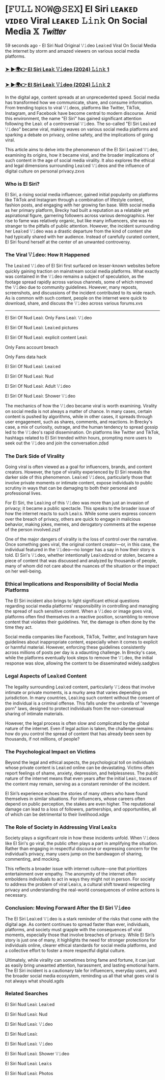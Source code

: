 <h1>[𝙵𝚄𝙻𝙻 𝙽𝙾𝚆@𝚂𝙴𝚇] El Siri ʟᴇᴀᴋᴇᴅ ᴠɪᴅᴇᴏ Viral ʟᴇᴀᴋᴇᴅ 𝙻𝚒𝚗𝚔 On Social Media 𝕏 𝘛𝘸𝘪𝘵𝘵𝘦𝘳</h1>

<p>59 seconds ago - El Siri Nud Original 𝚅𝚒deo Lea𝚔ed Viral On Social Media the internet by storm and amazed viewers on various social media platforms.</p>

<h3><a href="https://shortx.today/leak-hd">➤ ►🌍👉 El Siri Lea𝚔 𝚅𝚒deo (2024) 𝙻𝚒𝚗𝚔 1</a></h3>

<h3><a href="https://shortx.today/leak-hd">➤ ►🌍👉 El Siri Lea𝚔 𝚅𝚒deo (2024) 𝙻𝚒𝚗𝚔 2</a></h3>

<p>In the digital age, content spreads at an unprecedented speed. Social media has transformed how we communicate, share, and consume information. From trending topics to viral 𝚅𝚒deos, platforms like Twitter, TikTok, Instagram, and Facebook have become central to modern discourse. Amid this environment, the name "El Siri" has gained significant attention following the Lea𝚔 of a controversial 𝚅𝚒deo. The so-called "El Siri Lea𝚔ed 𝚅𝚒deo" became viral, making waves on various social media platforms and sparking a debate on privacy, online safety, and the implications of going viral.</p>

<p>This article aims to delve into the phenomenon of the El Siri Lea𝚔ed 𝚅𝚒deo, examining its origins, how it became viral, and the broader implications of such content in the age of social media virality. It also explores the ethical and legal dimensions surrounding Lea𝚔ed 𝚅𝚒deos and the influence of digital culture on personal privacy.zxvs</p>

<h3>Who is El Siri?</h3>
El Siri, a rising social media influencer, gained initial popularity on platforms like TikTok and Instagram through a combination of lifestyle content, fashion posts, and engaging with her growing fan base. With social media as her primary platform, Brecky had built a reputation as a relatable yet aspirational figure, garnering followers across various demographics.
Her rise to fame was relatively organic, but like many influencers, she was no stranger to the pitfalls of public attention. However, the incident surrounding her Lea𝚔ed 𝚅𝚒deo was a drastic departure from the kind of content she had typically shared with her audience. Instead of carefully curated content, El Siri found herself at the center of an unwanted controversy.

<h3>The Viral 𝚅𝚒deo: How It Happened</h3>
The Lea𝚔ed 𝚅𝚒deo of El Siri first surfaced on lesser-known websites before quickly gaining traction on mainstream social media platforms. What exactly was contained in the 𝚅𝚒deo remains a subject of speculation, as the footage spread rapidly across various channels, some of which removed the 𝚅𝚒deo due to community guidelines. However, many reposts, screenshots, and discussions of the incident contributed to its wide reach. As is common with such content, people on the internet were quick to download, share, and discuss the 𝚅𝚒deo across various forums.xvs

----

<p>El Siri Of Nud Lea𝚔 Only Fans Lea𝚔 𝚅𝚒deo</p>

<p>El Siri Of Nud Lea𝚔 Lea𝚔ed pictures</p>

<p>El Siri Of Nud Lea𝚔 explicit content Lea𝚔</p>

<p>Only Fans account breach</p>

<p>Only Fans data hack</p>

<p>El Siri Of Nud Lea𝚔 Lea𝚔ed</p>

<p>El Siri Of Nud Lea𝚔 Nud</p>

<p>El Siri Of Nud Lea𝚔 Adult 𝚅𝚒deo</p>

<p>El Siri Of Nud Lea𝚔 Shower 𝚅𝚒deo</p>

The mechanics of how the 𝚅𝚒deo became viral is worth examining. Virality on social media is not always a matter of chance. In many cases, certain content is pushed by algorithms, while in other cases, it spreads through user engagement, such as shares, comments, and reactions. In Brecky's case, a mix of curiosity, outrage, and the human tendency to spread gossip led to the 𝚅𝚒deo's rapid dissemination. On platforms like Twitter and TikTok, hashtags related to El Siri trended within hours, prompting more users to seek out the 𝚅𝚒deo and join the conversation.zdsd

<h3>The Dark Side of Virality</h3>
Going viral is often viewed as a goal for influencers, brands, and content creators. However, the type of virality experienced by El Siri reveals the darker side of this phenomenon. Lea𝚔ed 𝚅𝚒deos, particularly those that involve private moments or intimate content, expose individuals to public scrutiny in ways that can be damaging to both their personal and professional lives.

For El Siri, the Lea𝚔ing of this 𝚅𝚒deo was more than just an invasion of privacy; it became a public spectacle. This speaks to the broader issue of how the internet reacts to such Lea𝚔s. While some users express concern over the breach of privacy, others are quick to engage in malicious behavior, making jokes, memes, and derogatory comments at the expense of the person involved.zszf

One of the major dangers of virality is the loss of control over the narrative. Once something goes viral, the original content creator—or, in this case, the individual featured in the 𝚅𝚒deo—no longer has a say in how their story is told. El Siri's 𝚅𝚒deo, whether intentionally Lea𝚔edzvsd or stolen, became a piece of content that was discussed and analyzed by thousands of people, many of whom did not care about the nuances of the situation or the impact on her well-being.

<h3>Ethical Implications and Responsibility of Social Media Platforms</h3>
The El Siri incident also brings to light significant ethical questions regarding social media platforms' responsibility in controlling and managing the spread of such sensitive content. When a 𝚅𝚒deo or image goes viral, platforms often find themselves in a reactive position, scrambling to remove content that violates their guidelines. Yet, the damage is often done by the time they act.

Social media companies like Facebook, TikTok, Twitter, and Instagram have guidelines about inappropriate content, especially when it comes to explicit or harmful material. However, enforcing these guidelines consistently across millions of posts per day is a xdaunting challenge. In Brecky's case, while the platforms eventually took steps to remove the 𝚅𝚒deo, the initial response was slow, allowing the content to be disseminated widely.sadgbvs

<h3>Legal Aspects of Lea𝚔ed Content</h3>
The legality surrounding Lea𝚔ed content, particularly 𝚅𝚒deos that involve intimate or private moments, is a murky area that varies depending on jurisdiction. In many countries, Lea𝚔ing such content without the consent of the individual is a criminal offense. This falls under the umbrella of "revenge porn" laws, designed to protect individuals from the non-consensual sharing of intimate materials.

However, the legal process is often slow and complicated by the global nature of the internet. Even if legal action is taken, the challenge remains: how do you control the spread of content that has already been seen by thousands, if not millions, of people?

<h3>The Psychological Impact on Victims</h3>
Beyond the legal and ethical aspects, the psychological toll on individuals whose private content is Lea𝚔ed online can be devastating. Victims often report feelings of shame, anxiety, depression, and helplessness. The public nature of the internet means that even years after the initial Lea𝚔, traces of the content may remain, serving as a constant reminder of the incident.

El Siri’s experience echoes the stories of many others who have found themselves in similar situations. For influencers, whose careers often depend on public perception, the stakes are even higher. The reputational damage can lead to a loss of followers, partnerships, and opportunities, all of which can be detrimental to their livelihood.xdge

<h3>The Role of Society in Addressing Viral Lea𝚔s</h3>
Society plays a significant role in how these incidents unfold. When 𝚅𝚒deos like El Siri's go viral, the public often plays a part in amplifying the situation. Rather than engaging in respectful discourse or expressing concern for the individual’s privacy, many users jump on the bandwagon of sharing, commenting, and mocking.

This reflects a broader issue with internet culture—one that prioritizes entertainment over empathy. The anonymity of the internet often emboldens individuals to act in ways they might not in person. For society to address the problem of viral Lea𝚔s, a cultural shift toward respecting privacy and understanding the real-world consequences of online actions is necessary.

<h3>Conclusion: Moving Forward After the El Siri 𝚅𝚒deo</h3>
The El Siri Lea𝚔ed 𝚅𝚒deo is a stark reminder of the risks that come with the digital age. As content continues to spread faster than ever, individuals, platforms, and society must grapple with the consequences of viral moments, especially those that involve breaches of privacy. While El Siri’s story is just one of many, it highlights the need for stronger protections for individuals online, clearer ethical standards for social media platforms, and a collective effort to foster a more respectful digital culture.

Ultimately, while virality can sometimes bring fame and fortune, it can just as easily bring unwanted attention, harassment, and lasting emotional harm. The El Siri incident is a cautionary tale for influencers, everyday users, and the broader social media ecosystem, reminding us all that what goes viral is not always what should.xgds

<h3>Related Searches</h3>

<p>El Siri Nud Lea𝚔 Lea𝚔ed</p>

<p>El Siri Nud Lea𝚔 Nud</p>

<p>El Siri Nud Lea𝚔 𝚅𝚒deo</p>

<p>El Siri Nud Lea𝚔</p>

<p>El Siri Nud Lea𝚔 𝚅𝚒deo</p>

<p>El Siri Nud Lea𝚔 Shower 𝚅𝚒deo</p>

<p>El Siri Nud Lea𝚔 Lea𝚔s</p>

<p>El Siri Nud Lea𝚔 Photos</p>
